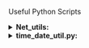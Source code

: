 Useful Python Scripts
<details>
<summary><b>Net_utils:</b></summary>

        ping(hostname):
            returns True if online False if offline

        port_test(hostname, port(default = 80)):
            returns True if port is open and False if port is closed

        port_scan(hostname, start, stop, mode):
            mode 'Open' will create a list of Open(True) ports only
            mode 'Closed' will create a list of Closed(False) ports only
            mode 'Any' will create a list of all ports scanned and their status
            returns a list of Ports and their status e.g.  [[21, 'Closed'], [22, 'Open']]

        ping scan(start, stop, mode 'Online,' 'Offline', 'Any'):
            mode 'Online' will create a list of online(True) hosts only
            mode 'Offline' will create a list of offline(False) hosts only
            mode 'Any' will create a list of all host's scanned and their status
            returns a list of IP's and their status e.g.  [['10.0.0.1', True], ['10.0.0.2', False]]
</details>
<details>
<summary><b>time_date_util.py:</b></summary>

        get_now:
            returns current time date as datetime
        
        get_date:
            returns date as text format 'DD:MM:YYYY'

        get_time:
            returns time as text format 'HH:MM:SS'

        get_day(date as datetime (default = now)):
            returns day as text format 'DD'

        get_month(date as datetime (default = now)):
            returns month as text format 'MM'

        get_year(date as datetime (default = now)):
            returns year as text format 'YYYY'

        get_hour(time(default = now)):
            returns hour as text format 'HH'

        get_minute(time(default = now)):
            returns minute as text format 'MM'
        
        get_second(time(default = now)):
            returns second as text format 'SS'

        get_weekday(date as datetime (default = now)):
            returns weekday as text example 'Monday'

        get_weeknum(date as datetime (default = now)):
            returns weeknumber as int

        get_month_name(date as datetime (default = now)):
            returns month as text example 'January'

        add_years(years_to_add, date as datetime (default = now)):
            returns date add years to add as text format 'DD:MM:YYYY'

        add_months(months_to_add, date as datetime (default = now)):
            returns  date add months to add as text format 'DD:MM:YYYY'

        add_days(days_to_add, date as datetime (default = now)):
            returns date add days to add as text format 'DD:MM:YYYY'

        add_hours(hours_to_add, time as datetime (default = now)):
            returns time add hours to add as text format 'HH:MM:SS'

        add_minutes(minutes_to_add, time as datetime (default = now)):
            returns time add minutes to add as text format 'HH:MM:SS'

        add_seconds(seconds_to_add, time as datetime (default = now)):
            returns time add seconds to add as text format 'HH:MM:SS'
</details>